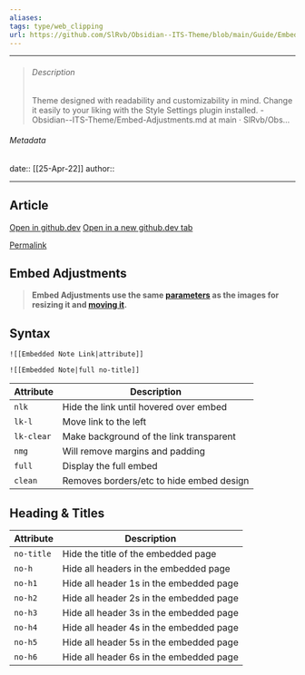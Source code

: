 ```yaml
---
aliases: 
tags: type/web_clipping
url: https://github.com/SlRvb/Obsidian--ITS-Theme/blob/main/Guide/Embed-Adjustments.md
---
```

---

> ###### Description
> Theme designed with readability and customizability in mind. Change it easily to your liking with the Style Settings plugin installed. - Obsidian--ITS-Theme/Embed-Adjustments.md at main · SlRvb/Obs...

###### Metadata
date:: [[25-Apr-22]]
author:: 

---

## Article

[Open in github.dev](https://github.dev/) [Open in a new github.dev tab](https://github.dev/)

[Permalink](https://github.com/SlRvb/Obsidian--ITS-Theme/blob/2ac85a755f84618739cebed2039545ce20d6beac/Guide/Embed-Adjustments.md)

## Embed Adjustments

> **Embed Adjustments use the same [parameters](https://github.com/SlRvb/Obsidian--ITS-Theme/blob/main/Guide/Image-Positions#sizing) as the images for resizing it and [moving it](https://github.com/SlRvb/Obsidian--ITS-Theme/blob/main/Guide/Image-Positions#leftrightcenter).**

## Syntax

```gfm
![[Embedded Note Link|attribute]]

![[Embedded Note|full no-title]]
```

| Attribute | Description |
| --- | --- |
| `nlk` | Hide the link until hovered over embed |
| `lk-l` | Move link to the left |
| `lk-clear` | Make background of the link transparent |
| `nmg` | Will remove margins and padding |
| `full` | Display the full embed |
| `clean` | Removes borders/etc to hide embed design |

## Heading & Titles

| Attribute | Description |
| --- | --- |
| `no-title` | Hide the title of the embedded page |
| `no-h` | Hide all headers in the embedded page |
| `no-h1` | Hide all header 1s in the embedded page |
| `no-h2` | Hide all header 2s in the embedded page |
| `no-h3` | Hide all header 3s in the embedded page |
| `no-h4` | Hide all header 4s in the embedded page |
| `no-h5` | Hide all header 5s in the embedded page |
| `no-h6` | Hide all header 6s in the embedded page |

